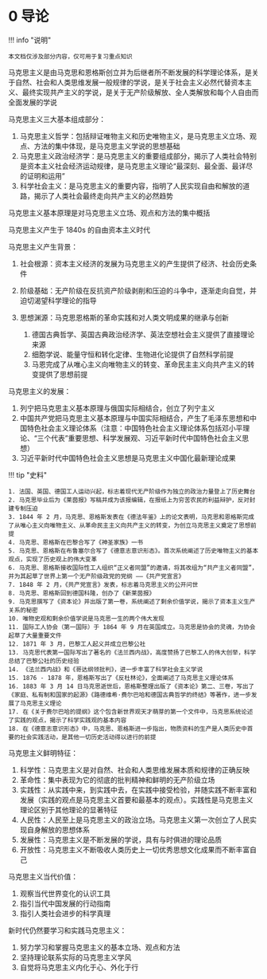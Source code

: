 # 0 导论

<!-- !!! tip "说明"

    本文档正在更新中…… -->

!!! info "说明"

    本文档仅涉及部分内容，仅可用于复习重点知识

马克思主义是由马克思和恩格斯创立并为后继者所不断发展的科学理论体系，是关于自然、社会和人类思维发展一般规律的学说，是关于社会主义必然代替资本主义、最终实现共产主义的学说，是关于无产阶级解放、全人类解放和每个人自由而全面发展的学说

马克思主义三大基本组成部分：

1. 马克思主义哲学：包括辩证唯物主义和历史唯物主义，是马克思主义立场、观点、方法的集中体现，是马克思主义学说的思想基础
2. 马克思主义政治经济学：是马克思主义的重要组成部分，揭示了人类社会特别是资本主义社会经济运动规律，是马克思主义理论“最深刻、最全面、最详尽的证明和运用”
3. 科学社会主义：是马克思主义的重要内容，指明了人民实现自由和解放的道路，揭示了人类社会最终走向共产主义的必然趋势

马克思主义基本原理是对马克思主义立场、观点和方法的集中概括

马克思主义产生于 1840s 的自由资本主义时代

马克思主义产生背景：

1. 社会根源：资本主义经济的发展为马克思主义的产生提供了经济、社会历史条件
2. 阶级基础：无产阶级在反抗资产阶级剥削和压迫的斗争中，逐渐走向自觉，并迫切渴望科学理论的指导
3. 思想渊源：马克思恩格斯的革命实践和对人类文明成果的继承与创新

    1. 德国古典哲学、英国古典政治经济学、英法空想社会主义提供了直接理论来源
    2. 细胞学说、能量守恒和转化定律、生物进化论提供了自然科学前提
    3. 马恩完成了从唯心主义向唯物主义的转变、革命民主主义向共产主义的转变提供了思想前提

马克思主义的发展：

1. 列宁把马克思主义基本原理与俄国实际相结合，创立了列宁主义
2. 中国共产党把马克思主义基本原理与中国实际相结合，产生了毛泽东思想和中国特色社会主义理论体系（注意：中国特色社会主义理论体系包括邓小平理论、“三个代表”重要思想、科学发展观、习近平新时代中国特色社会主义思想）
3. 习近平新时代中国特色社会主义思想是马克思主义中国化最新理论成果

!!! tip "史料"

    1. 法国、英国、德国工人运动兴起，标志着现代无产阶级作为独立的政治力量登上了历史舞台
    2. 马克思毕业后为《莱茵报》写稿并成为该报编辑，在报纸上为穷苦农民的利益辩护，反对封建专制压迫
    3. 1844 年 2 月，马克思、恩格斯发表在《德法年鉴》上的论文表明，马克思和恩格斯完成了从唯心主义向唯物主义、从革命民主主义向共产主义的转变，为创立马克思主义奠定了思想前提
    4. 马克思、恩格斯在巴黎合写了《神圣家族》一书
    5. 马克思、恩格斯在布鲁塞尔合写了《德意志意识形态》。首次系统阐述了历史唯物主义的基本观点，实现了历史观上的伟大变革
    6. 马克思、恩格斯接收国际性工人组织“正义者同盟”的邀请，将其改组为“共产主义者同盟”，并为其起草了世界上第一个无产阶级政党的党纲 ——《共产党宣言》
    7. 1848 年 2 月，《共产党宣言》发表，标志着马克思主义的公开问世
    8. 马克思、恩格斯回到德国科隆，创办了《新莱茵报》
    9. 马克思撰写了《资本论》并出版了第一卷，系统阐述了剩余价值学说，揭示了资本主义生产关系的秘密
    10. 唯物史观和剩余价值学说是马克思一生的两个伟大发现
    11. 国际工人协会（第一国际）于 1864 年 9 月在英国成立。马克思是协会的灵魂，为协会起草了大量重要文件
    12. 1871 年 3 月，巴黎工人起义并成立巴黎公社
    13. 马克思代表第一国际写出了著名的《法兰西内战》，高度赞扬了巴黎工人的伟大创举，科学总结了巴黎公社的历史经验
    14. 《法兰西内战》和《哥达纲领批判》，进一步丰富了科学社会主义学说
    15. 1876 - 1878 年，恩格斯写出了《反杜林论》，全面阐述了马克思主义理论体系
    16. 1883 年 3 月 14 日马克思逝世后，恩格斯整理出版了《资本论》第二、三卷，写出了《家庭、私有制和国家的起源》《路德维希·费尔巴哈和德国古典哲学的终结》等著作，进一步发展了马克思主义理论
    17. 在《关于费尔巴哈的提纲》这个包含新世界观天才萌芽的第一个文件中，马克思系统论述了实践的观点，揭示了科学实践观的基本内容
    18. 在《德意志意识形态》中，马克思、恩格斯进一步指出，物质资料的生产是人类历史中首要的社会实践活动，是其他一切历史活动得以进行的前提

马克思主义鲜明特征：

1. 科学性：马克思主义是对自然、社会和人类思维发展本质和规律的正确反映
2. 革命性：集中表现为它的彻底的批判精神和鲜明的无产阶级立场
3. 实践性：从实践中来，到实践中去，在实践中接受检验，并随实践不断丰富和发展（实践的观点是马克思主义首要和最基本的观点）。实践性是马克思主义理论区别于其他理论的显著特征
4. 人民性：人民至上是马克思主义的政治立场。马克思主义第一次创立了人民实现自身解放的思想体系
5. 发展性：马克思主义是不断发展的学说，具有与时俱进的理论品质
6. 开放性：马克思主义不断吸收人类历史上一切优秀思想文化成果而不断丰富自己

马克思主义当代价值：

1. 观察当代世界变化的认识工具
2. 指引当代中国发展的行动指南
3. 指引人类社会进步的科学真理

新时代仍然要学习和实践马克思主义：

1. 努力学习和掌握马克思主义的基本立场、观点和方法
2. 坚持理论联系实际的马克思主义学风
3. 自觉将马克思主义内化于心、外化于行